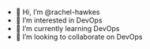 - 👋 Hi, I’m @rachel-hawkes
- 👀 I’m interested in DevOps
- 🌱 I’m currently learning DevOps
- 💞️ I’m looking to collaborate on DevOps

<!---
rachel-hawkes/rachel-hawkes is a ✨ special ✨ repository because its `README.md` (this file) appears on your GitHub profile.
You can click the Preview link to take a look at your changes.
--->
